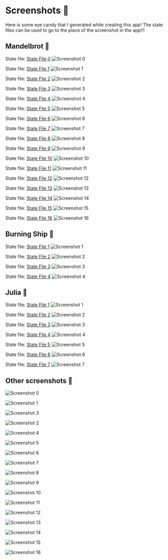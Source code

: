# Screenshots 🌟

Here is some eye candy that I generated while creating this app!
The state files can be used to go to the place of the screenshot in the app!!!

## Mandelbrot 💠

State file: [State File 0](https://raw.githubusercontent.com/SkwalExe/rsfrac/main/assets/captures/Mandelbrot/Mandelbrot%200.rsf)
![Screenshot 0](https://raw.githubusercontent.com/SkwalExe/rsfrac/main/assets/captures/Mandelbrot/Mandelbrot%200.jpg)

State file: [State File 1](https://raw.githubusercontent.com/SkwalExe/rsfrac/main/assets/captures/Mandelbrot/Mandelbrot%201.rsf)
![Screenshot 1](https://raw.githubusercontent.com/SkwalExe/rsfrac/main/assets/captures/Mandelbrot/Mandelbrot%201.jpg)

State file: [State File 2](https://raw.githubusercontent.com/SkwalExe/rsfrac/main/assets/captures/Mandelbrot/Mandelbrot%202.rsf)
![Screenshot 2](https://raw.githubusercontent.com/SkwalExe/rsfrac/main/assets/captures/Mandelbrot/Mandelbrot%202.jpg)

State file: [State File 3](https://raw.githubusercontent.com/SkwalExe/rsfrac/main/assets/captures/Mandelbrot/Mandelbrot%203.rsf)
![Screenshot 3](https://raw.githubusercontent.com/SkwalExe/rsfrac/main/assets/captures/Mandelbrot/Mandelbrot%203.jpg)

State file: [State File 4](https://raw.githubusercontent.com/SkwalExe/rsfrac/main/assets/captures/Mandelbrot/Mandelbrot%204.rsf)
![Screenshot 4](https://raw.githubusercontent.com/SkwalExe/rsfrac/main/assets/captures/Mandelbrot/Mandelbrot%204.jpg)

State file: [State File 5](https://raw.githubusercontent.com/SkwalExe/rsfrac/main/assets/captures/Mandelbrot/Mandelbrot%205.rsf)
![Screenshot 5](https://raw.githubusercontent.com/SkwalExe/rsfrac/main/assets/captures/Mandelbrot/Mandelbrot%205.jpg)

State file: [State File 6](https://raw.githubusercontent.com/SkwalExe/rsfrac/main/assets/captures/Mandelbrot/Mandelbrot%206.rsf)
![Screenshot 6](https://raw.githubusercontent.com/SkwalExe/rsfrac/main/assets/captures/Mandelbrot/Mandelbrot%206.jpg)

State file: [State File 7](https://raw.githubusercontent.com/SkwalExe/rsfrac/main/assets/captures/Mandelbrot/Mandelbrot%207.rsf)
![Screenshot 7](https://raw.githubusercontent.com/SkwalExe/rsfrac/main/assets/captures/Mandelbrot/Mandelbrot%207.jpg)

State file: [State File 8](https://raw.githubusercontent.com/SkwalExe/rsfrac/main/assets/captures/Mandelbrot/Mandelbrot%208.rsf)
![Screenshot 8](https://raw.githubusercontent.com/SkwalExe/rsfrac/main/assets/captures/Mandelbrot/Mandelbrot%208.jpg)

State file: [State File 9](https://raw.githubusercontent.com/SkwalExe/rsfrac/main/assets/captures/Mandelbrot/Mandelbrot%209.rsf)
![Screenshot 9](https://raw.githubusercontent.com/SkwalExe/rsfrac/main/assets/captures/Mandelbrot/Mandelbrot%209.jpg)

State file: [State File 10](https://raw.githubusercontent.com/SkwalExe/rsfrac/main/assets/captures/Mandelbrot/Mandelbrot%2010.rsf)
![Screenshot 10](https://raw.githubusercontent.com/SkwalExe/rsfrac/main/assets/captures/Mandelbrot/Mandelbrot%2010.jpg)

State file: [State File 11](https://raw.githubusercontent.com/SkwalExe/rsfrac/main/assets/captures/Mandelbrot/Mandelbrot%2011.rsf)
![Screenshot 11](https://raw.githubusercontent.com/SkwalExe/rsfrac/main/assets/captures/Mandelbrot/Mandelbrot%2011.jpg)

State file: [State File 12](https://raw.githubusercontent.com/SkwalExe/rsfrac/main/assets/captures/Mandelbrot/Mandelbrot%2012.rsf)
![Screenshot 12](https://raw.githubusercontent.com/SkwalExe/rsfrac/main/assets/captures/Mandelbrot/Mandelbrot%2012.jpg)

State file: [State File 13](https://raw.githubusercontent.com/SkwalExe/rsfrac/main/assets/captures/Mandelbrot/Mandelbrot%2013.rsf)
![Screenshot 13](https://raw.githubusercontent.com/SkwalExe/rsfrac/main/assets/captures/Mandelbrot/Mandelbrot%2013.jpg)

State file: [State File 14](https://raw.githubusercontent.com/SkwalExe/rsfrac/main/assets/captures/Mandelbrot/Mandelbrot%2014.rsf)
![Screenshot 14](https://raw.githubusercontent.com/SkwalExe/rsfrac/main/assets/captures/Mandelbrot/Mandelbrot%2014.jpg)

State file: [State File 15](https://raw.githubusercontent.com/SkwalExe/rsfrac/main/assets/captures/Mandelbrot/Mandelbrot%2015.rsf)
![Screenshot 15](https://raw.githubusercontent.com/SkwalExe/rsfrac/main/assets/captures/Mandelbrot/Mandelbrot%2015.jpg)

State file: [State File 16](https://raw.githubusercontent.com/SkwalExe/rsfrac/main/assets/captures/Mandelbrot/Mandelbrot%2016.rsf)
![Screenshot 16](https://raw.githubusercontent.com/SkwalExe/rsfrac/main/assets/captures/Mandelbrot/Mandelbrot%2016.jpg)

## Burning Ship 💠

State file: [State File 1](https://raw.githubusercontent.com/SkwalExe/rsfrac/main/assets/captures/Burning%20Ship/Burning%20Ship%201.rsf)
![Screenshot 1](https://raw.githubusercontent.com/SkwalExe/rsfrac/main/assets/captures/Burning%20Ship/Burning%20Ship%201.jpg)

State file: [State File 2](https://raw.githubusercontent.com/SkwalExe/rsfrac/main/assets/captures/Burning%20Ship/Burning%20Ship%202.rsf)
![Screenshot 2](https://raw.githubusercontent.com/SkwalExe/rsfrac/main/assets/captures/Burning%20Ship/Burning%20Ship%202.jpg)

State file: [State File 3](https://raw.githubusercontent.com/SkwalExe/rsfrac/main/assets/captures/Burning%20Ship/Burning%20Ship%203.rsf)
![Screenshot 3](https://raw.githubusercontent.com/SkwalExe/rsfrac/main/assets/captures/Burning%20Ship/Burning%20Ship%203.jpg)

State file: [State File 4](https://raw.githubusercontent.com/SkwalExe/rsfrac/main/assets/captures/Burning%20Ship/Burning%20Ship%204.rsf)
![Screenshot 4](https://raw.githubusercontent.com/SkwalExe/rsfrac/main/assets/captures/Burning%20Ship/Burning%20Ship%204.jpg)

## Julia 💠

State file: [State File 1](https://raw.githubusercontent.com/SkwalExe/rsfrac/main/assets/captures/Julia/Julia%201.rsf)
![Screenshot 1](https://raw.githubusercontent.com/SkwalExe/rsfrac/main/assets/captures/Julia/Julia%201.jpg)

State file: [State File 2](https://raw.githubusercontent.com/SkwalExe/rsfrac/main/assets/captures/Julia/Julia%202.rsf)
![Screenshot 2](https://raw.githubusercontent.com/SkwalExe/rsfrac/main/assets/captures/Julia/Julia%202.jpg)

State file: [State File 3](https://raw.githubusercontent.com/SkwalExe/rsfrac/main/assets/captures/Julia/Julia%203.rsf)
![Screenshot 3](https://raw.githubusercontent.com/SkwalExe/rsfrac/main/assets/captures/Julia/Julia%203.jpg)

State file: [State File 4](https://raw.githubusercontent.com/SkwalExe/rsfrac/main/assets/captures/Julia/Julia%204.rsf)
![Screenshot 4](https://raw.githubusercontent.com/SkwalExe/rsfrac/main/assets/captures/Julia/Julia%204.jpg)

State file: [State File 5](https://raw.githubusercontent.com/SkwalExe/rsfrac/main/assets/captures/Julia/Julia%205.rsf)
![Screenshot 5](https://raw.githubusercontent.com/SkwalExe/rsfrac/main/assets/captures/Julia/Julia%205.jpg)

State file: [State File 6](https://raw.githubusercontent.com/SkwalExe/rsfrac/main/assets/captures/Julia/Julia%206.rsf)
![Screenshot 6](https://raw.githubusercontent.com/SkwalExe/rsfrac/main/assets/captures/Julia/Julia%206.jpg)

State file: [State File 7](https://raw.githubusercontent.com/SkwalExe/rsfrac/main/assets/captures/Julia/Julia%207.rsf)
![Screenshot 7](https://raw.githubusercontent.com/SkwalExe/rsfrac/main/assets/captures/Julia/Julia%207.jpg)

## Other screenshots 💠

![Screenshot 0](https://raw.githubusercontent.com/SkwalExe/rsfrac/main/assets/captures/screenshot0.jpg)

![Screenshot 1](https://raw.githubusercontent.com/SkwalExe/rsfrac/main/assets/captures/screenshot1.jpg)

![Screenshot 3](https://raw.githubusercontent.com/SkwalExe/rsfrac/main/assets/captures/screenshot3.jpg)

![Screenshot 2](https://raw.githubusercontent.com/SkwalExe/rsfrac/main/assets/captures/screenshot2.jpg)

![Screenshot 4](https://raw.githubusercontent.com/SkwalExe/rsfrac/main/assets/captures/screenshot4.jpg)

![Screenshot 5](https://raw.githubusercontent.com/SkwalExe/rsfrac/main/assets/captures/screenshot5.jpg)

![Screenshot 6](https://raw.githubusercontent.com/SkwalExe/rsfrac/main/assets/captures/screenshot6.jpg)

![Screenshot 7](https://raw.githubusercontent.com/SkwalExe/rsfrac/main/assets/captures/screenshot7.jpg)

![Screenshot 8](https://raw.githubusercontent.com/SkwalExe/rsfrac/main/assets/captures/screenshot8.jpg)

![Screenshot 9](https://raw.githubusercontent.com/SkwalExe/rsfrac/main/assets/captures/screenshot9.jpg)

![Screenshot 10](https://raw.githubusercontent.com/SkwalExe/rsfrac/main/assets/captures/screenshot10.jpg)

![Screenshot 11](https://raw.githubusercontent.com/SkwalExe/rsfrac/main/assets/captures/screenshot11.jpg)

![Screenshot 12](https://raw.githubusercontent.com/SkwalExe/rsfrac/main/assets/captures/screenshot12.jpg)

![Screenshot 13](https://raw.githubusercontent.com/SkwalExe/rsfrac/main/assets/captures/screenshot13.jpg)

![Screenshot 14](https://raw.githubusercontent.com/SkwalExe/rsfrac/main/assets/captures/screenshot14.jpg)

![Screenshot 15](https://raw.githubusercontent.com/SkwalExe/rsfrac/main/assets/captures/screenshot15.jpg)

![Screenshot 16](https://raw.githubusercontent.com/SkwalExe/rsfrac/main/assets/captures/screenshot16.jpg)
